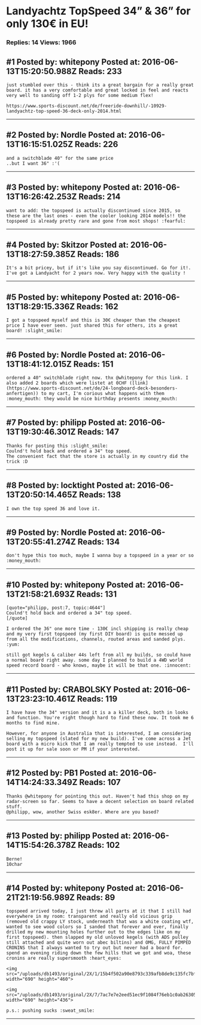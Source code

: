 # Landyachtz TopSpeed 34&rdquo; &amp; 36&rdquo; for only 130€ in EU!

### Replies: 14 Views: 1966

## \#1 Posted by: whitepony Posted at: 2016-06-13T15:20:50.988Z Reads: 233

```
just stumbled over this - think its a great bargain for a really great board. it has a very comfortable and great locked in feel and reacts very well to sanding off 1-2 plys for some medium flex!

https://www.sports-discount.net/de/freeride-downhill/-10929-landyachtz-top-speed-36-deck-only-2014.html
```

---
## \#2 Posted by: Nordle Posted at: 2016-06-13T16:15:51.025Z Reads: 226

```
and a switchblade 40" for the same price
..but I want 36" :'(
```

---
## \#3 Posted by: whitepony Posted at: 2016-06-13T16:26:42.253Z Reads: 214

```
want to add: the topspeed is actually discontinued since 2015, so these are the last ones - even the cooler looking 2014 models!! the topspeed is already pretty rare and gone from most shops! :fearful:
```

---
## \#4 Posted by: Skitzor Posted at: 2016-06-13T18:27:59.385Z Reads: 186

```
It's a bit pricey, but if it's like you say discontinued. Go for it!. I've got a Landyacht for 2 years now. Very happy with the quality !
```

---
## \#5 Posted by: whitepony Posted at: 2016-06-13T18:29:15.336Z Reads: 162

```
I got a topspeed myself and this is 30€ cheaper than the cheapest price I have ever seen. just shared this for others, its a great board! :slight_smile:
```

---
## \#6 Posted by: Nordle Posted at: 2016-06-13T18:41:12.015Z Reads: 151

```
ordered a 40" switchblade right now. thx @whitepony for this link. I also added 2 boards which were listet at 0CHF ([link](https://www.sports-discount.net/de/24-longboard-deck-besonders-anfertigen)) to my cart, I'm corious what happens with them :money_mouth: they would be nice birthday presents :money_mouth:
```

---
## \#7 Posted by: philipp Posted at: 2016-06-13T19:30:46.301Z Reads: 147

```
Thanks for posting this :slight_smile:
Coulnd't hold back and ordered a 34" top speed.
The convenient fact that the store is actually in my country did the trick :D
```

---
## \#8 Posted by: locktight Posted at: 2016-06-13T20:50:14.465Z Reads: 138

```
I own the top speed 36 and love it.
```

---
## \#9 Posted by: Nordle Posted at: 2016-06-13T20:55:41.274Z Reads: 134

```
don't hype this too much, maybe I wanna buy a topspeed in a year or so :money_mouth:
```

---
## \#10 Posted by: whitepony Posted at: 2016-06-13T21:58:21.693Z Reads: 131

```
[quote="philipp, post:7, topic:4644"]
Coulnd't hold back and ordered a 34" top speed.
[/quote]

I ordered the 36" one more time - 130€ incl shipping is really cheap and my very first topspeed (my first DIY board) is quite messed up from all the modifications, channels, routed areas and sanded plys. :yum:

still got kegels & caliber 44s left from all my builds, so could have a normal board right away. some day I planned to build a 4WD world speed record board - who knows, maybe it will be that one. :innocent:
```

---
## \#11 Posted by: CRABOLSKY Posted at: 2016-06-13T23:23:10.461Z Reads: 119

```
I have have the 34" version and it is a a killer deck, both in looks and function. You're right though hard to find these now. It took me 6 months to find mine.

However, for anyone in Australia that is interested, I am considering selling my topspeed (slated for my new build). I've come across a Jet board with a micro kick that I am really tempted to use instead.  I'll post it up for sale soon or PM if your interested.
```

---
## \#12 Posted by: PB1 Posted at: 2016-06-14T14:24:33.349Z Reads: 107

```
Thanks @whitepony for pointing this out. Haven't had this shop on my radar-screen so far. Seems to have a decent selection on board related stuff. 
@philipp, wow, another Swiss esk8er. Where are you based?
```

---
## \#13 Posted by: philipp Posted at: 2016-06-14T15:54:26.378Z Reads: 102

```
Berne!
10char
```

---
## \#14 Posted by: whitepony Posted at: 2016-06-21T21:19:56.989Z Reads: 89

```
topspeed arrived today, I just threw all parts at it that I still had everywhere in my room: transparent and really old vicious grip (removed old crappy LY stock, underneath that was a white coating wtf, wanted to see wood colors so I sanded that forever and ever, finally drilled my new mounting holes further out to the edges like on my first topspeed). then slapped my old unloved kegels (with ADS pulley still attached and quite worn out abec biltins) and OMG, FULLY PIMPED CRONINS that I always wanted to try out but never had a board for. spend an evening riding down the few hills that we got and woa, these cronins are really supersmooth :heart_eyes:

<img src="/uploads/db1493/original/2X/1/15b4f502a90e8793c339afb8de9c135fc7bf4357.jpg" width="690" height="460">

<img src="/uploads/db1493/original/2X/7/7ac7e7e2eed51ec9f1084f76eb1c0ab263056e02.jpg" width="690" height="436">

p.s.: pushing sucks :sweat_smile:
```

---
